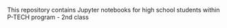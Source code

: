 This repository contains Jupyter notebooks for high school students within P-TECH program - 2nd class
